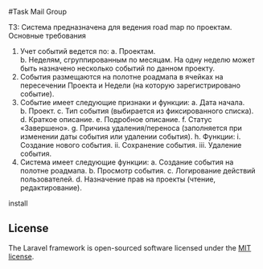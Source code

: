 #Task Mail Group

ТЗ:
Система предназначена для ведения road map по проектам.
Основные требования
1.	Учет событий ведется по:
    a.	Проектам.   
    b.	Неделям, сгруппированным по месяцам.  На одну неделю может быть назначено несколько событий по данном проекту.
2.	События размещаются на полотне роадмапа в ячейках на пересечении Проекта и Недели (на которую зарегистрировано событие).
3.	Событие имеет следующие признаки и функции:
    a.	Дата начала.    
    b.	Проект.
    c.	Тип события (выбирается из фиксированного списка).
    d.	Краткое описание.
    e.	Подробное описание.
    f.	Статус «Завершено».
    g.	Причина удаления/переноса (заполняется при изменении даты события или удалении события).
    h.	Функции:
        i.	Создание нового события.
        ii.	Сохранение события.
        iii.	Удаление события.
4.	Система имеет следующие функции:
    a.	Создание события на полотне роадмапа.
    b.	Просмотр события.
    c.	Логирование действий пользователей.
    d.	Назначение прав на проекты (чтение, редактирование).

install

## License
The Laravel framework is open-sourced software licensed under the [MIT license](http://opensource.org/licenses/MIT).
